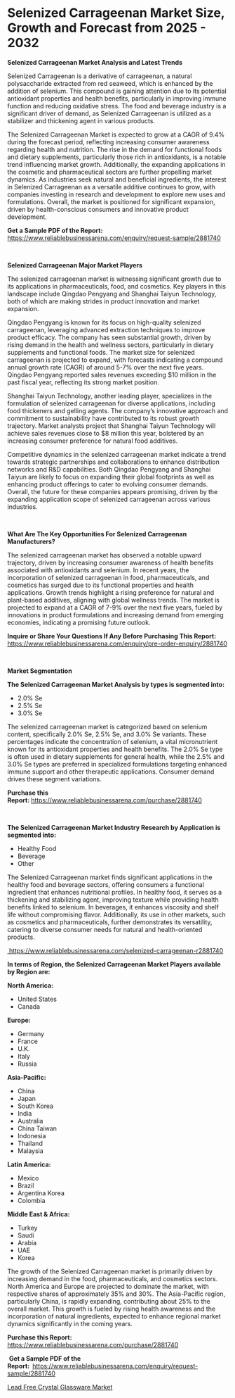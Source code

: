 <p><h1>Selenized Carrageenan Market Size, Growth and Forecast from 2025 - 2032</h1></p><p><strong>Selenized Carrageenan Market Analysis and Latest Trends</strong></p>
<p><p>Selenized Carrageenan is a derivative of carrageenan, a natural polysaccharide extracted from red seaweed, which is enhanced by the addition of selenium. This compound is gaining attention due to its potential antioxidant properties and health benefits, particularly in improving immune function and reducing oxidative stress. The food and beverage industry is a significant driver of demand, as Selenized Carrageenan is utilized as a stabilizer and thickening agent in various products.</p><p>The Selenized Carrageenan Market is expected to grow at a CAGR of 9.4% during the forecast period, reflecting increasing consumer awareness regarding health and nutrition. The rise in the demand for functional foods and dietary supplements, particularly those rich in antioxidants, is a notable trend influencing market growth. Additionally, the expanding applications in the cosmetic and pharmaceutical sectors are further propelling market dynamics. As industries seek natural and beneficial ingredients, the interest in Selenized Carrageenan as a versatile additive continues to grow, with companies investing in research and development to explore new uses and formulations. Overall, the market is positioned for significant expansion, driven by health-conscious consumers and innovative product development.</p></p>
<p><strong>Get a Sample PDF of the Report:&nbsp;</strong> <a href="https://www.reliablebusinessarena.com/enquiry/request-sample/2881740?utm_campaign=2805&utm_medium=2&utm_source=Github&utm_content=ia&utm_term=12032025&utm_id=selenized-carrageenan">https://www.reliablebusinessarena.com/enquiry/request-sample/2881740</a></p>
<p>&nbsp;</p>
<p><strong>Selenized Carrageenan Major Market Players</strong></p>
<p><p>The selenized carrageenan market is witnessing significant growth due to its applications in pharmaceuticals, food, and cosmetics. Key players in this landscape include Qingdao Pengyang and Shanghai Taiyun Technology, both of which are making strides in product innovation and market expansion.</p><p>Qingdao Pengyang is known for its focus on high-quality selenized carrageenan, leveraging advanced extraction techniques to improve product efficacy. The company has seen substantial growth, driven by rising demand in the health and wellness sectors, particularly in dietary supplements and functional foods. The market size for selenized carrageenan is projected to expand, with forecasts indicating a compound annual growth rate (CAGR) of around 5-7% over the next five years. Qingdao Pengyang reported sales revenues exceeding $10 million in the past fiscal year, reflecting its strong market position.</p><p>Shanghai Taiyun Technology, another leading player, specializes in the formulation of selenized carrageenan for diverse applications, including food thickeners and gelling agents. The company’s innovative approach and commitment to sustainability have contributed to its robust growth trajectory. Market analysts project that Shanghai Taiyun Technology will achieve sales revenues close to $8 million this year, bolstered by an increasing consumer preference for natural food additives.</p><p>Competitive dynamics in the selenized carrageenan market indicate a trend towards strategic partnerships and collaborations to enhance distribution networks and R&D capabilities. Both Qingdao Pengyang and Shanghai Taiyun are likely to focus on expanding their global footprints as well as enhancing product offerings to cater to evolving consumer demands. Overall, the future for these companies appears promising, driven by the expanding application scope of selenized carrageenan across various industries.</p></p>
<p>&nbsp;</p>
<p><strong>What Are The Key Opportunities For Selenized Carrageenan Manufacturers?</strong></p>
<p><p>The selenized carrageenan market has observed a notable upward trajectory, driven by increasing consumer awareness of health benefits associated with antioxidants and selenium. In recent years, the incorporation of selenized carrageenan in food, pharmaceuticals, and cosmetics has surged due to its functional properties and health applications. Growth trends highlight a rising preference for natural and plant-based additives, aligning with global wellness trends. The market is projected to expand at a CAGR of 7-9% over the next five years, fueled by innovations in product formulations and increasing demand from emerging economies, indicating a promising future outlook.</p></p>
<p><strong>Inquire or Share Your Questions If Any Before Purchasing This Report:</strong> <a href="https://www.reliablebusinessarena.com/enquiry/pre-order-enquiry/2881740?utm_campaign=2805&utm_medium=2&utm_source=Github&utm_content=ia&utm_term=12032025&utm_id=selenized-carrageenan">https://www.reliablebusinessarena.com/enquiry/pre-order-enquiry/2881740</a></p>
<p>&nbsp;</p>
<p><strong>Market Segmentation</strong></p>
<p><strong>The Selenized Carrageenan Market Analysis by types is segmented into:</strong></p>
<p><ul><li>2.0% Se</li><li>2.5% Se</li><li>3.0% Se</li></ul></p>
<p><p>The selenized carrageenan market is categorized based on selenium content, specifically 2.0% Se, 2.5% Se, and 3.0% Se variants. These percentages indicate the concentration of selenium, a vital micronutrient known for its antioxidant properties and health benefits. The 2.0% Se type is often used in dietary supplements for general health, while the 2.5% and 3.0% Se types are preferred in specialized formulations targeting enhanced immune support and other therapeutic applications. Consumer demand drives these segment variations.</p></p>
<p><strong>Purchase this Report:&nbsp;</strong><a href="https://www.reliablebusinessarena.com/purchase/2881740?utm_campaign=2805&utm_medium=2&utm_source=Github&utm_content=ia&utm_term=12032025&utm_id=selenized-carrageenan">https://www.reliablebusinessarena.com/purchase/2881740</a></p>
<p>&nbsp;</p>
<p><strong>The Selenized Carrageenan Market Industry Research by Application is segmented into:</strong></p>
<p><ul><li>Healthy Food</li><li>Beverage</li><li>Other</li></ul></p>
<p><p>The Selenized Carrageenan market finds significant applications in the healthy food and beverage sectors, offering consumers a functional ingredient that enhances nutritional profiles. In healthy food, it serves as a thickening and stabilizing agent, improving texture while providing health benefits linked to selenium. In beverages, it enhances viscosity and shelf life without compromising flavor. Additionally, its use in other markets, such as cosmetics and pharmaceuticals, further demonstrates its versatility, catering to diverse consumer needs for natural and health-oriented products.</p></p>
<p><a href="https://www.reliablebusinessarena.com/selenized-carrageenan-r2881740?utm_campaign=2805&utm_medium=2&utm_source=Github&utm_content=ia&utm_term=12032025&utm_id=selenized-carrageenan">&nbsp;https://www.reliablebusinessarena.com/selenized-carrageenan-r2881740</a></p>
<p><strong>In terms of Region, the Selenized Carrageenan Market Players available by Region are:</strong></p>
<p>
    <p> <strong> North America: </strong>
        <ul>
            <li>United States</li>
            <li>Canada</li>
        </ul>
        </p> 
    <p> <strong> Europe: </strong>
        <ul>
            <li>Germany</li>
            <li>France</li>
            <li>U.K.</li>
            <li>Italy</li>
            <li>Russia</li>
        </ul>
        </p> 
    <p> <strong> Asia-Pacific: </strong>
        <ul>
            <li>China</li>
            <li>Japan</li>
            <li>South Korea</li>
            <li>India</li>
            <li>Australia</li>
            <li>China Taiwan</li>
            <li>Indonesia</li>
            <li>Thailand</li>
            <li>Malaysia</li>
        </ul>
        </p> 
    <p> <strong> Latin America: </strong>
        <ul>
            <li>Mexico</li>
            <li>Brazil</li>
            <li>Argentina Korea</li>
            <li>Colombia</li>
        </ul>
        </p> 
    <p> <strong> Middle East & Africa: </strong>
        <ul>
            <li>Turkey</li>
            <li>Saudi</li>
            <li>Arabia</li>
            <li>UAE</li>
            <li>Korea</li>
        </ul>
    </p>
    </p>
<p><p>The growth of the Selenized Carrageenan market is primarily driven by increasing demand in the food, pharmaceuticals, and cosmetics sectors. North America and Europe are projected to dominate the market, with respective shares of approximately 35% and 30%. The Asia-Pacific region, particularly China, is rapidly expanding, contributing about 25% to the overall market. This growth is fueled by rising health awareness and the incorporation of natural ingredients, expected to enhance regional market dynamics significantly in the coming years.</p></p>
<p><strong>Purchase this Report: </strong><a href="https://www.reliablebusinessarena.com/purchase/2881740?utm_campaign=2805&utm_medium=2&utm_source=Github&utm_content=ia&utm_term=12032025&utm_id=selenized-carrageenan">https://www.reliablebusinessarena.com/purchase/2881740</a></p>
<p>&nbsp;<strong>Get a Sample PDF of the Report:&nbsp;&nbsp;</strong><a href="https://www.reliablebusinessarena.com/enquiry/request-sample/2881740?utm_campaign=2805&utm_medium=2&utm_source=Github&utm_content=ia&utm_term=12032025&utm_id=selenized-carrageenan">https://www.reliablebusinessarena.com/enquiry/request-sample/2881740</a></p>
<p><strong></strong></p>
<p><p><a href="https://github.com/meuskocov/Market-Research-Report-List-1/blob/main/lead-free-crystal-glassware-market.md?utm_campaign=2805&utm_medium=2&utm_source=Github&utm_content=ia&utm_term=12032025&utm_id=selenized-carrageenan">Lead Free Crystal Glassware Market</a></p></p>